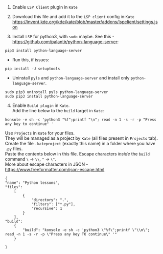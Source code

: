 1. Enable `LSP Client` plugin in `Kate`  

2. Download this file and add it to the `LSP client` config in `Kate`  
https://invent.kde.org/kde/kate/blob/master/addons/lspclient/settings.json

3. Install `LSP` for python3, with `sudo` maybe. See this - https://github.com/palantir/python-language-server:
```
pip3 install python-language-server
```   
* Run this, if issues:  
```
pip install -U setuptools
```

* Uninstall `pyls` and `python-language-server` and install only `python-language-server`.  
```
sudo pip3 uninstall pyls python-language-server
sudo pip3 install python-language-server
```

4. Enable `Build plugin` in `Kate`.  
Add the line below to the `build` target in `Kate`:  
```
konsole -e sh -c 'python3 "%f";printf "\n"; read -n 1 -s -r -p "Press any key to continue" '
```

Use `Projects` in `Kate` for your files.  
They will be managed as a project by `Kate` (all files present in `Projects` tab).  
Create the file `.kateproject` (exactly this name) in a folder where you have `.py` files.  
Paste the contents below in this file. Escape characters *inside* the `build` command `\` -> `\\`, `"` -> `\"`.   
More about escape characters in JSON - https://www.freeformatter.com/json-escape.html  

```
{
"name": "Python lessons",
"files": 
	[ 
		{ 
			"directory": ".",
			"filters": ["*.py"], 
			"recursive": 1 
		}	 
	],
"build": 
	{
 		"build": "konsole -e sh -c 'python3 \"%f\";printf \"\\n\"; read -n 1 -s -r -p \"Press any key TO continue\" '"
  	}

}
```
